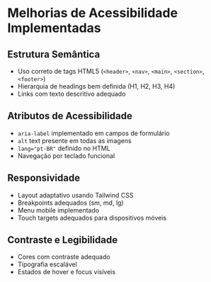 # Melhorias de Acessibilidade Implementadas

## Estrutura Semântica
- Uso correto de tags HTML5 (`<header>`, `<nav>`, `<main>`, `<section>`, `<footer>`)
- Hierarquia de headings bem definida (H1, H2, H3, H4)
- Links com texto descritivo adequado

## Atributos de Acessibilidade
- `aria-label` implementado em campos de formulário
- `alt` text presente em todas as imagens
- `lang="pt-BR"` definido no HTML
- Navegação por teclado funcional

## Responsividade
- Layout adaptativo usando Tailwind CSS
- Breakpoints adequados (sm, md, lg)
- Menu mobile implementado
- Touch targets adequados para dispositivos móveis

## Contraste e Legibilidade
- Cores com contraste adequado
- Tipografia escalável
- Estados de hover e focus visíveis
